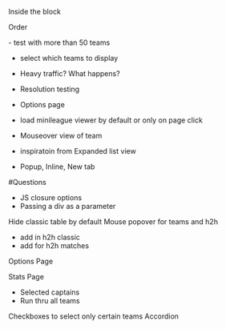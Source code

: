 Inside the block
  <!-- - Fix transfer list link -->
  <!-- - Include transfer list view -->
  <!-- - Current Gameweek points -->
  <!-- Added overall points in the box -->

Order
<!-- - Ranking order -->
<!-- - Gameweek order -->
<!-- More teams
 -->  - test with more than 50 teams
  <!-- - Next page to take to the next level -->
<!-- - H2H view -->

- select which teams to display


- Heavy traffic? What happens?
- Resolution testing
- Options page
 - load minileague viewer by default or only on page click

- Mouseover view of team
- inspiratoin from Expanded list view
- Popup, Inline, New tab


#Questions
- JS closure options
- Passing a div as a parameter


Hide classic table by default
Mouse popover for teams and h2h
  - add in h2h classic
  - add for h2h matches

Options Page

Stats Page
  - Selected captains
  - Run thru all teams

Checkboxes to select only certain teams
Accordion

